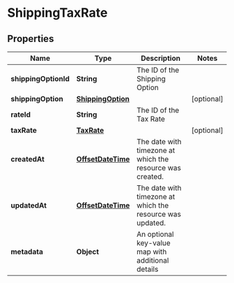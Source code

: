 # ShippingTaxRate

## Properties
Name | Type | Description | Notes
------------ | ------------- | ------------- | -------------
**shippingOptionId** | **String** | The ID of the Shipping Option | 
**shippingOption** | [**ShippingOption**](ShippingOption.md) |  |  [optional]
**rateId** | **String** | The ID of the Tax Rate | 
**taxRate** | [**TaxRate**](TaxRate.md) |  |  [optional]
**createdAt** | [**OffsetDateTime**](OffsetDateTime.md) | The date with timezone at which the resource was created. | 
**updatedAt** | [**OffsetDateTime**](OffsetDateTime.md) | The date with timezone at which the resource was updated. | 
**metadata** | **Object** | An optional key-value map with additional details | 
